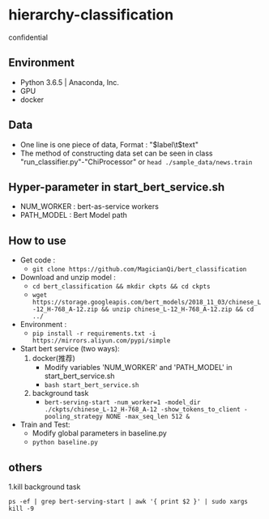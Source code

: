 # hierarchy-classification

confidential

## Environment

* Python 3.6.5 | Anaconda, Inc.
* GPU
* docker

## Data

* One line is one piece of data, Format : "$label\t$text"
* The method of constructing data set can be seen in class "run_classifier.py"-"ChiProcessor" or `head ./sample_data/news.train`

## Hyper-parameter in start_bert_service.sh

* NUM_WORKER : bert-as-service workers
* PATH_MODEL : Bert Model path

## How to use

* Get code : 
    * `git clone https://github.com/MagicianQi/bert_classification`
* Download and unzip model : 
    * `cd bert_classification && mkdir ckpts && cd ckpts`
    * `wget https://storage.googleapis.com/bert_models/2018_11_03/chinese_L-12_H-768_A-12.zip && unzip chinese_L-12_H-768_A-12.zip && cd ../`
* Environment : 
    * `pip install -r requirements.txt -i https://mirrors.aliyun.com/pypi/simple`
* Start bert service (two ways): 
    1. docker(推荐)
        * Modify variables 'NUM_WORKER' and 'PATH_MODEL' in start_bert_service.sh
        * `bash start_bert_service.sh`
    2. background task
        * `bert-serving-start -num_worker=1 -model_dir ./ckpts/chinese_L-12_H-768_A-12 -show_tokens_to_client -pooling_strategy NONE -max_seq_len 512 &`
* Train and Test:
    * Modify global parameters in baseline.py
    * `python baseline.py`
    
## others

1.kill background task

`ps -ef | grep bert-serving-start | awk '{ print $2 }' | sudo xargs kill -9`
